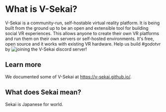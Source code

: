 # What is V-Sekai?

V-Sekai is a community-run, self-hostable virtual reality platform. It is being built from the ground up to be an open and extensible tool for building social VR experiences. This allows anyone to create their own VR platforms and run them on their own servers or self-hosted environments. It's free, open source and it works with existing VR hardware. Help us build #godotvr by 
![joining the V-Sekai discord server!](https://discord.gg/7BQDHesck8)

## Learn more

We documented some of V-Sekai at https://v-sekai.github.io/.

## What does Sekai mean?

Sekai is Japanese for world.
